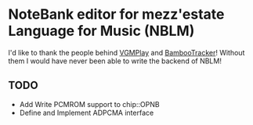 # NoteBank editor for mezz'estate Language for Music (NBLM)

I'd like to thank the people behind 
[VGMPlay](https://github.com/vgmrips/vgmplay) and 
[BambooTracker](https://github.com/rerrahkr/BambooTracker)! 
Without them I would have never been able to write the backend of NBLM!

## TODO
* Add Write PCMROM support to chip::OPNB
* Define and Implement ADPCMA interface
